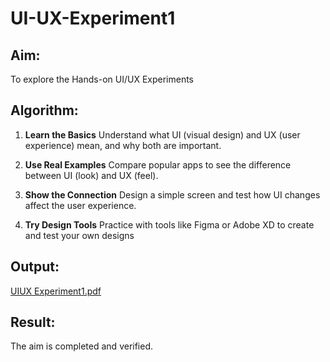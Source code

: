 # UI-UX-Experiment1

## Aim:
 To explore the Hands-on UI/UX Experiments
 
## Algorithm:
1. **Learn the Basics**
   Understand what UI (visual design) and UX (user experience) mean, and why both are important.

2. **Use Real Examples**
   Compare popular apps to see the difference between UI (look) and UX (feel).

3. **Show the Connection**
   Design a simple screen and test how UI changes affect the user experience.

4. **Try Design Tools**
   Practice with tools like Figma or Adobe XD to create and test your own designs

## Output:
[UIUX Experiment1.pdf](https://github.com/user-attachments/files/20534117/UIUX.Experiment1.pdf)

## Result:
The aim is completed and verified.
